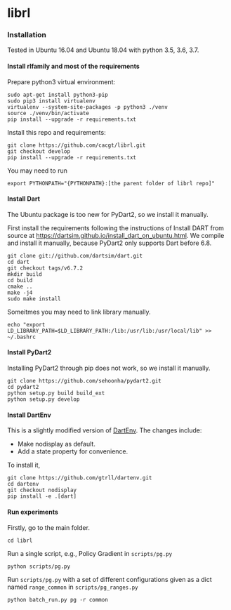 # librl #

### Installation ###
Tested in Ubuntu 16.04 and Ubuntu 18.04 with python 3.5, 3.6, 3.7.

#### Install rlfamily and most of the requirements ####
Prepare python3 virtual environment:
```
sudo apt-get install python3-pip
sudo pip3 install virtualenv
virtualenv --system-site-packages -p python3 ./venv
source ./venv/bin/activate
pip install --upgrade -r requirements.txt
```
Install this repo and requirements:
```
git clone https://github.com/cacgt/librl.git
git checkout develop
pip install --upgrade -r requirements.txt
```
You may need to run
```
export PYTHONPATH="{PYTHONPATH}:[the parent folder of librl repo]"
```

#### Install Dart ####
The Ubuntu package is too new for PyDart2, so we install it manually. 

First install the requirements following the instructions of Install DART from source at https://dartsim.github.io/install_dart_on_ubuntu.html. We compile and install it manually, because PyDart2 only supports Dart before 6.8.
```
git clone git://github.com/dartsim/dart.git
cd dart
git checkout tags/v6.7.2
mkdir build
cd build
cmake ..
make -j4
sudo make install
```
Someitmes you may need to link library manually.
```
echo "export LD_LIBRARY_PATH=$LD_LIBRARY_PATH:/lib:/usr/lib:/usr/local/lib" >> ~/.bashrc
```

#### Install PyDart2 ####
Installing PyDart2 through pip does not work, so we install it manually.
```
git clone https://github.com/sehoonha/pydart2.git
cd pydart2
python setup.py build build_ext
python setup.py develop
```


#### Install DartEnv ####
This is a slightly modified version of [DartEnv](https://github.com/DartEnv/dart-env). The changes include:

* Make nodisplay as default.
* Add a state property for convenience.

To install it, 
```
git clone https://github.com/gtrll/dartenv.git
cd dartenv
git checkout nodisplay
pip install -e .[dart]
```

#### Run experiments ####
Firstly, go to the main folder.
```
cd librl
```
Run a single script, e.g., Policy Gradient in `scripts/pg.py`
```
python scripts/pg.py
```
Run `scripts/pg.py` with a set of different configurations given as a dict named `range_common` in `scripts/pg_ranges.py`
```
python batch_run.py pg -r common
```
